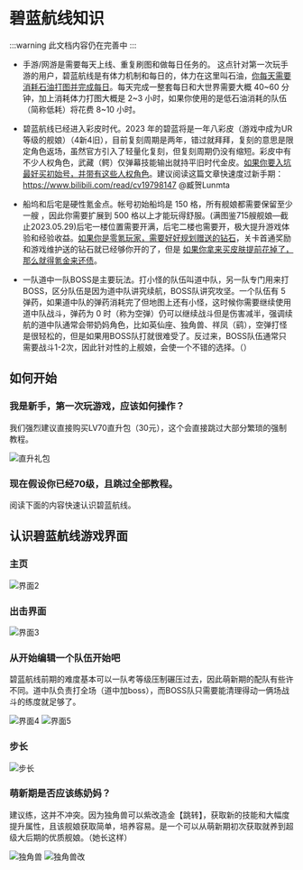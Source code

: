 # 碧蓝航线知识
:::warning
此文档内容仍在完善中
:::

- 手游/网游是需要每天上线、重复刷图和做每日任务的。 这点针对第一次玩手游的用户，碧蓝航线是有体力机制和每日的，体力在这里叫石油，<ins>你每天需要消耗石油打图并完成每日</ins>。每天完成一整套每日和大世界需要大概 40~60 分钟，加上消耗体力打图大概是 2~3 小时，如果你使用的是低石油消耗的队伍（简称低耗）将花费 8~10 小时。

- 碧蓝航线已经进入彩皮时代。2023 年的碧蓝将是一年八彩皮（游戏中成为UR等级的舰娘）（4新4旧），目前复刻周期是两年，错过就拜拜，复刻的意思是限定角色返场，虽然官方引入了轻量化复刻，但复刻周期仍没有缩短。彩皮中有不少人权角色，武藏（鳄）仅弹幕技能输出就持平旧时代金皮。<ins>如果你要入坑最好买初始号，并带有这些人权角色</ins>。建议阅读这篇文章快速度过新手期：https://www.bilibili.com/read/cv19798147   @臧贺Lunmta

- 船坞和后宅是硬性氪金点。帐号初始船坞是 150 格，所有舰娘都需要保留至少一艘 ，因此你需要扩展到 500 格以上才能玩得舒服。(满图鉴715艘舰娘—截止2023.05.29)后宅一楼位置需要开满，后宅二楼也需要开，极大提升游戏体验和经验收益。<ins>如果你是零氪玩家，需要好好规划赠送的钻石</ins>，关卡首通奖励和游戏维护送的钻石就已经够你开的了，但是 <ins>如果你拿来买皮肤提前花掉了，那么就得氪金来还债</ins>。

- 一队道中一队BOSS是主要玩法。打小怪的队伍叫道中队，另一队专门用来打BOSS，区分队伍是因为道中队讲究续航，BOSS队讲究攻坚。一个队伍有 5 弹药，如果道中队的弹药消耗完了但地图上还有小怪，这时候你需要继续使用道中队战斗，弹药为 0 时（称为空弹）仍可以继续战斗但是伤害减半，强调续航的道中队通常会带奶妈角色，比如英仙座、独角兽、祥凤（鹞），空弹打怪是很轻松的，但是如果用BOSS队打就很难受了。反过来，BOSS队伍通常只需要战斗1-2次，因此针对性的上舰娘，会使一个不错的选择。（）

## 如何开始

### 我是新手，第一次玩游戏，应该如何操作？

我们强烈建议直接购买LV70直升包（30元），这个会直接跳过大部分繁琐的强制教程。

![直升礼包](/manual/game/Gift-Pack.png)


### 现在假设你已经70级，且跳过全部教程。
阅读下面的内容快速认识碧蓝航线。

## 认识碧蓝航线游戏界面

### 主页
![界面2](/manual/game/ui2.png)

### 出击界面
![界面3](/manual/game/ui3.png)

### 从开始编辑一个队伍开始吧

碧蓝航线前期的难度基本可以一队考等级压制碾压过去，因此萌新期的配队有些许不同。道中队负责打全场（道中加boss），而BOSS队只需要能清理得动一俩场战斗的练度就足够了。

![界面4](/manual/game/ui4.png)
![界面5](/manual/game/ui5.png)

### 步长
![步长](/manual/game/step-size.png)

### 萌新期是否应该练奶妈？

建议练，这并不冲突。因为独角兽可以紫改造金【跳转】，获取新的技能和大幅度提升属性，且该舰娘获取简单，培养容易。是一个可以从萌新期初次获取就养到超级大后期的优质舰娘。（她长这样）

![独角兽](/manual/game/Unicorn.png)
![独角兽改](/manual/game/Unicorn-I.png)
